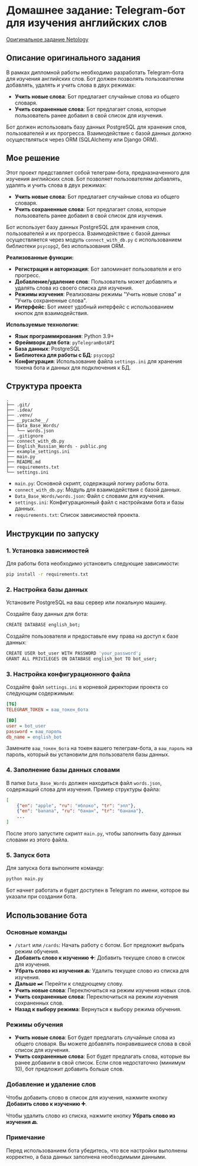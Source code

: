 # Домашнее задание: Telegram-бот для изучения английских слов

[Оригинальное задание Netology](https://github.com/netology-code/sqlpy-diplom/blob/main/README.md)

## Описание оригинального задания

В рамках дипломной работы необходимо разработать Telegram-бота для изучения английских слов. Бот должен позволять пользователям добавлять, удалять и учить слова в двух режимах:

- **Учить новые слова**: Бот предлагает случайные слова из общего словаря.
- **Учить сохраненные слова**: Бот предлагает слова, которые пользователь ранее добавил в свой список для изучения.

Бот должен использовать базу данных PostgreSQL для хранения слов, пользователей и их прогресса. Взаимодействие с базой данных должно осуществляться через ORM (SQLAlchemy или Django ORM).

## Мое решение

Этот проект представляет собой телеграм-бота, предназначенного для изучения английских слов. Бот позволяет пользователям добавлять, удалять и учить слова в двух режимах:

- **Учить новые слова**: Бот предлагает случайные слова из общего словаря.
- **Учить сохраненные слова**: Бот предлагает слова, которые пользователь ранее добавил в свой список для изучения.

Бот использует базу данных PostgreSQL для хранения слов, пользователей и их прогресса. Взаимодействие с базой данных осуществляется через модуль `connect_with_db.py` с использованием библиотеки `psycopg2`, без использования ORM.

**Реализованные функции:**

*   **Регистрация и авторизация**: Бот запоминает пользователя и его прогресс.
*   **Добавление/удаление слов**: Пользователь может добавлять и удалять слова из своего списка для изучения.
*   **Режимы изучения**: Реализованы режимы "Учить новые слова" и "Учить сохраненные слова".
*   **Интерфейс**: Бот имеет удобный интерфейс с использованием кнопок для взаимодействия.

**Используемые технологии:**

*   **Язык программирования**: Python 3.9+
*   **Фреймворк для бота**: `pyTelegramBotAPI`
*   **База данных**: PostgreSQL
*   **Библиотека для работы с БД**: `psycopg2`
*   **Конфигурация**: Использование файла `settings.ini` для хранения токена бота и данных для подключения к БД.

## Структура проекта

```
.
├── .git/
├── .idea/
├── .venv/
├── __pycache__/
├── Data_Base_Words/
│   └── words.json
├── .gitignore
├── connect_with_db.py
├── English_Russian_Words - public.png
├── example_settings.ini
├── main.py
├── README.md
├── requirements.txt
└── settings.ini
```

-   `main.py`: Основной скрипт, содержащий логику работы бота.
-   `connect_with_db.py`: Модуль для взаимодействия с базой данных.
-   `Data_Base_Words/words.json`: Файл с словами для изучения.
-   `settings.ini`: Конфигурационный файл с настройками бота и базы данных.
-   `requirements.txt`: Список зависимостей проекта.

## Инструкции по запуску

### 1. Установка зависимостей

Для работы бота необходимо установить следующие зависимости:

```bash
pip install -r requirements.txt
```

### 2. Настройка базы данных

Установите PostgreSQL на ваш сервер или локальную машину.

Создайте базу данных для бота:

```bash
CREATE DATABASE english_bot;
```

Создайте пользователя и предоставьте ему права на доступ к базе данных:

```bash
CREATE USER bot_user WITH PASSWORD 'your_password';
GRANT ALL PRIVILEGES ON DATABASE english_bot TO bot_user;
```

### 3. Настройка конфигурационного файла

Создайте файл `settings.ini` в корневой директории проекта со следующим содержимым:

```ini
[TG]
TELEGRAM_TOKEN = ваш_токен_бота

[BD]
user = bot_user
password = ваш_пароль
db_name = english_bot
```

Замените `ваш_токен_бота` на токен вашего телеграм-бота, а `ваш_пароль` на пароль, который вы установили для пользователя базы данных.

### 4. Заполнение базы данных словами

В папке `Data_Base_Words` должен находиться файл `words.json`, содержащий слова для изучения. Пример структуры файла:

```json
[
    {"en": "apple", "ru": "яблоко", "tr": "эпл"},
    {"en": "banana", "ru": "банан", "tr": "банана"},
    ...
]
```

После этого запустите скрипт `main.py`, чтобы заполнить базу данных словами из этого файла.

### 5. Запуск бота

Для запуска бота выполните команду:

```bash
python main.py
```

Бот начнет работать и будет доступен в Telegram по имени, которое вы указали при создании бота.

## Использование бота

### Основные команды

-   `/start` или `/cards`: Начать работу с ботом. Бот предложит выбрать режим обучения.
-   **Добавить слово к изучению ➕**: Добавить текущее слово в список для изучения.
-   **Убрать слово из изучения 🔙**: Удалить текущее слово из списка для изучения.
-   **Дальше ⏭**: Перейти к следующему слову.
-   **Учить новые слова**: Переключиться на режим изучения новых слов.
-   **Учить сохраненные слова**: Переключиться на режим изучения сохраненных слов.
-   **Назад к выбору режима**: Вернуться к выбору режима обучения.

### Режимы обучения

-   **Учить новые слова**: Бот будет предлагать случайные слова из общего словаря. Вы можете добавлять понравившиеся слова в свой список для изучения.
-   **Учить сохраненные слова**: Бот будет предлагать слова, которые вы ранее добавили в свой список. Если слов недостаточно (минимум 10), бот предложит добавить больше слов.

### Добавление и удаление слов

Чтобы добавить слово в список для изучения, нажмите кнопку **Добавить слово к изучению ➕**.

Чтобы удалить слово из списка, нажмите кнопку **Убрать слово из изучения 🔙**.

### Примечание

Перед использованием бота убедитесь, что все настройки выполнены корректно, а база данных заполнена необходимыми данными.